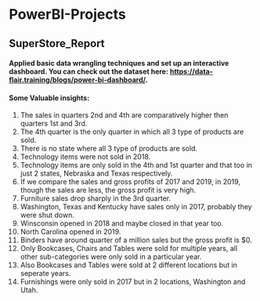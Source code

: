 # PowerBI-Projects

## SuperStore_Report
#### Applied basic data wrangling techniques and set up an interactive dashboard. You can check out the dataset here: https://data-flair.training/blogs/power-bi-dashboard/.

#### Some Valuable insights: 
1. The sales in quarters 2nd and 4th are comparatively higher then quarters 1st and 3rd. 
2. The 4th quarter is the only quarter in which all 3 type of products are sold.
3. There is no state where all 3 type of products are sold.
4. Technology items were not sold in 2018.
5. Technology items are only sold in the 4th and 1st quarter and that too in just 2 states, Nebraska and Texas respectively.
6. If we compare the sales and gross profits of 2017 and 2019, in 2019, though the sales are less, the gross profit is very high.
7. Furniture sales drop sharply in the 3rd quarter.
8. Washington, Texas and Kentucky have sales only in 2017, probably they were shut down.
9. Winsconsin opened in 2018 and maybe closed in that year too.
10. North Carolina opened in 2019.
11. Binders have around quarter of a million sales but the gross profit is $0.
12. Only Bookcases, Chairs and Tables were sold for multiple years, all other sub-categories were only sold in a particular year.
13. Also Bookcases and Tables were sold at 2 different locations but in seperate years.
14. Furnishings were only sold in 2017 but in 2 locations, Washington and Utah.
